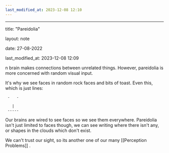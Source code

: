 ```yaml
---
last_modified_at: 2023-12-08 12:10
---
```

---

title: "Pareidolia"

layout: note

date: 27-08-2022

last_modified_at: 2023-12-08 12:09

n brain makes connections between unrelated things. However, pareidolia is more concerned with random visual input.

It's why we see faces in random rock faces and bits of toast. Even this, which is just lines:

     -   -

       |
     -----

Our brains are wired to see faces so we see them everywhere. Pareidolia isn't just limited to faces though, we can see writing where there isn't any, or shapes in the clouds which don't exist.

We can't trust our sight, so its another one of our many [[Perception Problems]] .
